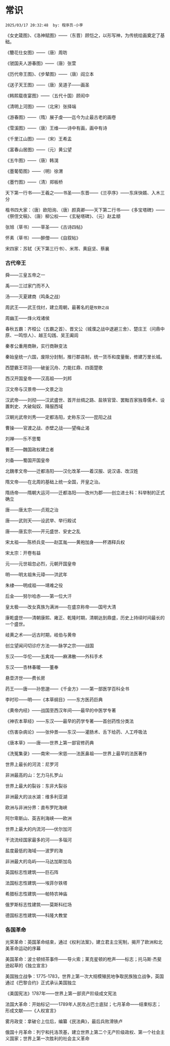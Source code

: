 # 常识
`2025/03/17 20:32:48  by: 程序员·小李`

《女史箴图》、《洛神赋图》——（东晋）顾恺之，以形写神，为传统绘画奠定了基础。

《簪花仕女图》——（唐）周昉

《虢国夫人游春图》——（唐）张萱

《历代帝王图》、《步辇图》——（唐）阎立本

《送子天王图》——（唐）吴道子——画圣

《韩熙载夜宴图》——（五代十国）顾闳中

《清明上河图》——（北宋）张择端

《游春图》——（隋）展子虔——迄今为止最古老的画卷

《雪溪图》——（唐）王维——诗中有画，画中有诗

《千里江山图》——（宋）王希孟

《富春山居图》——（元）黄公望

《五牛图》——（唐）韩滉

《墨葡萄图》——（明）徐渭

《墨竹图》——（清）郑板桥

天下第一行书——王羲之——书圣——东晋——《兰亭序》——东床快婿、入木三分

楷书四大家：（唐）欧阳询、（唐）颜真卿——天下第二行书——《多宝塔碑》——《祭侄文稿》、（唐）柳公权——《玄秘塔碑》、（元）赵孟頫

张旭（草书）——草圣——《古诗四帖》

怀素（草书）——醉僧——《自叙帖》

宋四家：苏轼（天下第三行书）、米芾、黄庭坚、蔡襄


### 古代帝王

舜——三皇五帝之一

禹——三过家门而不入

汤——灭夏建商（鸣条之战）

周武王——武王伐纣，建立周朝，最著名的是`牧野之战`

周幽王——烽火戏诸侯

春秋五霸：齐桓公（五霸之首）、晋文公（城濮之战中退避三舍）、楚庄王（问鼎中原、一鸣惊人）、越王勾践、吴王阖闾

秦孝公重用商鞅，实行商鞅变法

秦始皇统一六国，废除分封制，推行郡县制，统一货币和度量衡，修建万里长城。

西楚霸王项羽——破釜沉舟、力能扛鼎、四面楚歌

西汉开国皇帝——汉高祖——刘邦

汉文帝与汉景帝——文景之治

汉武帝——刘彻——汉武盛世、首开丝绸之路、盐铁官营、罢黜百家独尊儒术、设置刺史、大破匈奴、降服西域

汉朝光武帝刘秀——定都洛阳，史称东汉——昆阳之战

曹操——官渡之战、赤壁之战——望梅止渴

刘禅——乐不思蜀

曹丕——魏国政权建立者

刘备——蜀国开国皇帝

北魏孝文帝——迁都洛阳——汉化改革——着汉服、说汉语、改汉姓

隋文帝——在北周的基础上统一全国，开皇之治。

隋炀帝——隋朝大运河——迁都洛阳——改州为郡——创立进士科：科举制的正式确立

唐——唐太宗——贞观之治

唐——武则天——设武举、举行殿试

唐——唐玄宗——开元盛世、安史之乱

宋太祖——陈桥兵变——赵匡胤——黄袍加身——杯酒释兵权

宋太宗：开卷有益

元——元世祖忽必烈，元朝开国皇帝

明——明太祖朱元璋——洪武年

朱棣——明成祖——靖难之役

后金——努尔哈赤——第一位大汗

皇太极——改女真族为满洲——在盛京称帝——国号大清

康乾盛世——清朝康熙、雍正、乾隆时期，清朝达到鼎盛，历史上持续时间最长的一个盛世。

岐黄之术——远古时期，岐伯与黄帝

创立望闻问切诊疗方法——脉学之宗——战国

东汉——华佗——五禽戏——麻沸散——外科手术

东汉——杏林春暖——董奉

悬壶济世——费长房

药王——唐——孙思邈——《千金方》——第一部医学百科全书

李时珍——明——《本草纲目》——东方医药巨典

《黄帝内经》——战国至西汉年间——最早的中医学专著

《神农本草经》——东汉——最早的药学专著——首创药性分类法

《伤害杂病论》——张仲景——东汉——灌肠术、舌下给药、人工呼吸法

《唐本草》——唐——世界上第一部官修药典

《洗冤集录》——南宋——宋慈——法医鼻祖——世界上最早的法医著作

世界上最长的河流：尼罗河

非洲最高的山：乞力马扎罗山

世界上最大的裂谷：东非大裂谷

非洲最大的淡水湖：维多利亚湖

欧洲与非洲分界：直布罗陀海峡

阿尔卑斯山、英吉利海峡——欧洲

世界上最大的内流河——伏尔加河

干流流经国家最多的河——多瑙河

盐度最低的海域——波罗的海

非洲最大的岛屿——马达加斯加岛

英国标志性建筑——巨石阵

法国标志性建筑——埃菲尔铁塔

希腊标志性建筑——帕特农神庙

俄罗斯标志性建筑——莫斯科红场

德国标志性建筑——科隆大教堂


### 各国革命

光荣革命：英国革命结束，通过《权利法案》，建立君主立宪制，揭开了欧洲和北美革命运动的序幕

美国革命：波士顿倾茶事件——导火索；莱克星顿的枪声——标志；托马斯·杰斐逊起草的《独立宣言》

美国独立战争：1775-1783，世界上第一次大规模殖民地争取民族独立战争，英国通过《巴黎合约》正式承认美国独立

《美国宪法》1787年——世界上第一部资产阶级成文宪法

法国大革命：开始标记——1789年人民攻占巴士底狱；七月革命——结束标志；形成文献——《人权宣言》

雾月政变：拿破仑上位后，编纂《民法典》，最后兵败滑铁卢

俄国十月革命：列宁和托洛茨基，建立世界上第二个无产阶级政权、第一个社会主义国家；世界上第一次胜利的社会主义革命


